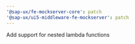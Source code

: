 ```yaml
---
'@sap-ux/fe-mockserver-core': patch
'@sap-ux/ui5-middleware-fe-mockserver': patch
---
```


Add support for nested lambda functions

